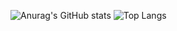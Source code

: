 <!--
**hqw567/hqw567** is a ✨ _special_ ✨ repository because its `README.md` (this file) appears on your GitHub profile.

Here are some ideas to get you started:

- 🔭 I’m currently working on ...
- 🌱 I’m currently learning ...
- 👯 I’m looking to collaborate on ...
- 🤔 I’m looking for help with ...
- 💬 Ask me about ...
- 📫 How to reach me: ...
- 😄 Pronouns: ...
- ⚡ Fun fact: ...
-->
![Anurag's GitHub stats](https://github-readme-stats.vercel.app/api?username=hqw567&bg_color=30,e96443,904e95&title_color=fff&text_color=fff&hide=contribs)
![Top Langs](https://github-readme-stats.vercel.app/api/top-langs/?bg_color=30,e96443,904e95&title_color=fff&text_color=fff&username=hqw567&layout=compact)

